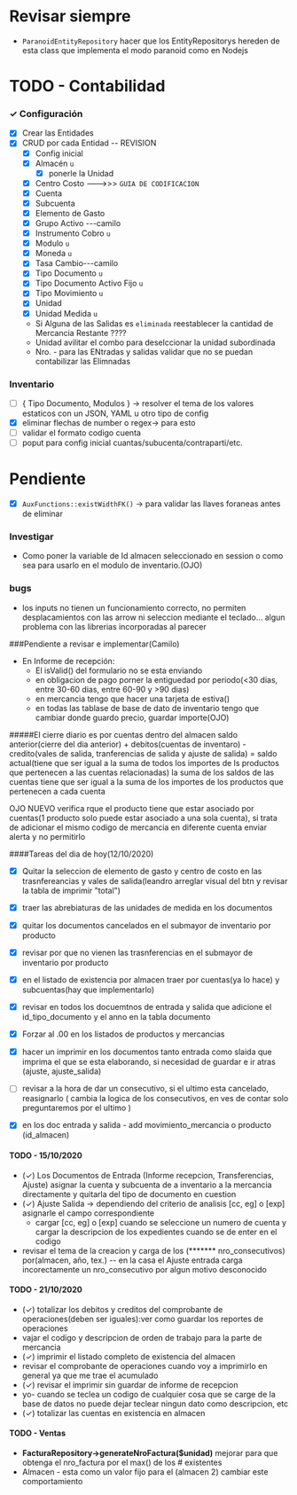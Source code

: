 # Revisar siempre
- `ParanoidEntityRepository` hacer que los EntityRepositorys hereden de esta class que implementa el modo paranoid como en Nodejs
# TODO - Contabilidad
### ✓ Configuración
- [x] Crear las Entidades
- [x] CRUD por cada Entidad -- REVISION
    - [x] Config inicial 
    - [x] Almacén `u` 
        - [x] ponerle la Unidad
    - [x] Centro Costo --->>> `GUIA DE CODIFICACION` 
    - [x] Cuenta 
    - [x] Subcuenta
    - [x] Elemento de Gasto 
    - [x] Grupo Activo ---camilo
    - [x] Instrumento Cobro `u`
    - [x] Modulo `u`
    - [x] Moneda `u`    
    - [x] Tasa Cambio---camilo
    - [x] Tipo Documento `u`
    - [x] Tipo Documento Activo Fijo `u`
    - [x] Tipo Movimiento `u`
    - [x] Unidad
    - [x] Unidad Medida `u`
    
    - Si Alguna de las Salidas es `eliminada` reestablecer la cantidad de Mercancia Restante ????
    - Unidad avilitar el combo para deselccionar la unidad subordinada
    - Nro. - para las ENtradas y salidas validar que no se puedan contabilizar las Elimnadas

### Inventario
- [ ] { Tipo Documento, Modulos } -> resolver el tema de los valores estaticos con un JSON, YAML u otro tipo de config
- [x] eliminar flechas de number o regex-> para esto
- [ ] validar el formato codigo cuenta
- [ ] poput para config inicial cuantas/subucenta/contraparti/etc.
# Pendiente
- [x]  `AuxFunctions::existWidthFK()` -> para validar las llaves foraneas antes de eliminar

### Investigar
- Como poner la variable de Id almacen seleccionado en session o como sea para usarlo en el modulo de inventario.(OJO)

### bugs
- los inputs no tienen un funcionamiento correcto, no permiten desplacamientos con las 
arrow ni seleccion mediante el teclado... algun problema con las librerias incorporadas al parecer

###Pendiente a revisar e implementar(Camilo)
- En Informe de recepción:
    - El isValid() del formulario no se esta enviando
    - en obligacion de pago porner la entiguedad por periodo(<30 dias, entre 30-60 dias, entre 60-90 y >90 dias)
    - en mercancia tengo que hacer una tarjeta de estiva()
    - en todas las tablase de base de dato de inventario tengo que cambiar donde guardo precio, guardar importe(OJO)
    
#####El cierre diario es por cuentas dentro del almacen
saldo anterior(cierre del dia anterior) + debitos(cuentas de inventaro) - credito(vales de salida, tranferencias de salida y ajuste de salida) = saldo actual(tiene que ser igual a la suma de todos los importes de ls productos que pertenecen a las cuentas  relacionadas)
la suma de los saldos de las cuentas tiene que ser igual a la suma de los importes de los productos que pertenecen a cada cuenta

OJO NUEVO
verifica rque el producto tiene que estar asociado por cuentas(1 producto solo puede estar asociado a una sola cuenta), si trata de adicionar el mismo codigo de mercancia en diferente cuenta enviar alerta y no permitirlo


####Tareas del dia de hoy(12/10/2020)
- [x] Quitar la seleccion de elemento de gasto y centro de costo en las trasnfereancias y vales de salida(leandro arreglar visual del btn y revisar la tabla de imprimir "total")
- [x] traer las abrebiaturas de las unidades de medida en los documentos
- [x] quitar los documentos cancelados en el submayor de inventario por producto
- [x] revisar por que no vienen las trasnferencias en el submayor de inventario por producto
- [x] en el listado de existencia por almacen traer por cuentas(ya lo hace) y subcuentas(hay que implementarlo)

- [x] revisar en todos los docuemtnos de entrada y salida que adicione el id_tipo_documento y el 
        anno en la tabla documento
- [x] Forzar al .00 en los listados de productos y mercancias
- [x] hacer un imprimir en los documentos tanto entrada como slaida que imprima el que se 
        esta elaborando, si necesidad de guardar e ir atras
        (ajuste, ajuste_salida)
- [ ] revisar a la hora de dar un consecutivo, si el ultimo esta cancelado, 
        reasignarlo ( cambia la logica de los consecutivos, en ves de contar 
        solo preguntaremos por el ultimo )
- [x] en los doc entrada y salida - add movimiento_mercancia o producto (id_almacen)

#### TODO - 15/10/2020
- (✓) Los Documentos de Entrada (Informe recepcion, Transferencias, Ajuste) asignar la cuenta y subcuenta de a
inventario a la mercancia directamente y quitarla del tipo de documento en cuestion
- (✓) Ajuste Salida -> dependiendo del criterio de analisis [cc, eg] o [exp] asignarle el campo correspondiente
    - cargar [cc, eg] o [exp] cuando se seleccione un numero de cuenta y cargar la descripcion de
    los expedientes cuando se de enter en el codigo
- revisar el tema de la creacion y carga de los (******* nro_consecutivos) por(almacen, año, tex.) --
en la casa el Ajuste entrada carga
incorectamente un nro_consecutivo por algun motivo desconocido 

#### TODO - 21/10/2020

- (✓) totalizar los debitos y creditos del comprobante de operaciones(deben ser iguales):ver como 
    guardar los reportes de operaciones
- vajar el codigo y descripcion de orden de trabajo para la parte de mercancia
- (✓) imprimir el listado completo de existencia del almacen
- revisar el comprobante de operaciones cuando voy a imprimirlo en general ya que me trae el 
    acumulado
- (✓) revisar el imprimir sin guardar de informe de recepcion
- yo- cuando se teclea un codigo de cualquier cosa que se carge de la base de datos no puede dejar
    teclear ningun dato como descripcion, etc
- (✓) totalizar las cuentas en existencia en almacen

#### TODO - Ventas
- **FacturaRepository->generateNroFactura($unidad)** mejorar para que obtenga el nro_factura por 
    el max() de los # existentes
-  Almacen - esta como un valor fijo para el (almacen 2) cambiar este comportamiento
